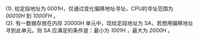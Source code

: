 (1). 给定段地址为 0001H，仅通过变化偏移地址寻址，CPU的寻址范围为 *00010H* 到 *1000FH* 。<br/>
(2). 有一数据存放在内存 20000H 单元中，现给定段地址为 SA，若想用偏移地址寻到此单元。则 SA 应满足的条件是：最小为 *1001H* ，最大为 *2000H* 。


